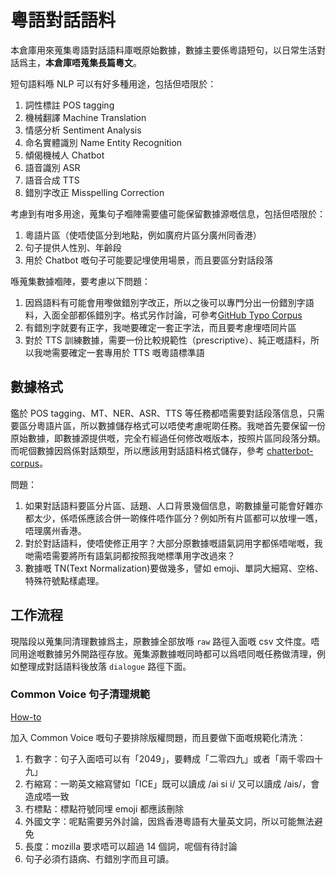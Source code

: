 # 粵語對話語料

本倉庫用來蒐集粵語對話語料庫嘅原始數據，數據主要係粵語短句，以日常生活對話爲主，**本倉庫唔蒐集長篇粵文**。

短句語料喺 NLP 可以有好多種用途，包括但唔限於：

1. 詞性標註 POS tagging
1. 機械翻譯 Machine Translation
1. 情感分析 Sentiment Analysis
1. 命名實體識別 Name Entity Recognition
1. 傾偈機械人 Chatbot
1. 語音識別 ASR
1. 語音合成 TTS
1. 錯別字改正 Misspelling Correction

考慮到有咁多用途，蒐集句子嗰陣需要儘可能保留數據源嘅信息，包括但唔限於：

1. 粵語片區（使唔使區分到地點，例如廣府片區分廣州同香港）
1. 句子提供人性別、年齡段
1. 用於 Chatbot 嘅句子可能要記埋使用場景，而且要區分對話段落

喺蒐集數據嗰陣，要考慮以下問題：

1. 因爲語料有可能會用嚟做錯別字改正，所以之後可以專門分出一份錯別字語料，入面全部都係錯別字。格式另作討論，可參考[GitHub Typo Corpus](https://github.com/mhagiwara/github-typo-corpus)
1. 有錯別字就要有正字，我哋要確定一套正字法，而且要考慮埋唔同片區
1. 對於 TTS 訓練數據，需要一份比較規範性（prescriptive）、純正嘅語料，所以我哋需要確定一套專用於 TTS 嘅粵語標準語

## 數據格式

鑑於 POS tagging、MT、NER、ASR、TTS 等任務都唔需要對話段落信息，只需要區分粵語片區，所以數據儲存格式可以唔使考慮呢啲任務。我哋首先要保留一份原始數據，即數據源提供嘅，完全冇經過任何修改嘅版本，按照片區同段落分類。而呢個數據因爲係對話類型，所以應該用對話語料格式儲存，參考 [chatterbot-corpus](https://github.com/gunthercox/chatterbot-corpus)。

問題：
1. 如果對話語料要區分片區、話題、人口背景幾個信息，啲數據量可能會好雜亦都太少，係唔係應該合併一啲條件唔作區分？例如所有片區都可以放埋一嚿，唔理廣州香港。
2. 對於對話語料，使唔使修正用字？大部分原數據嘅語氣詞用字都係唔啱嘅，我哋需唔需要將所有語氣詞都按照我哋標準用字改過來？
1. 數據嘅 TN(Text Normalization)要做幾多，譬如 emoji、單詞大細寫、空格、特殊符號點樣處理。

## 工作流程

現階段以蒐集同清理數據爲主，原數據全部放喺 `raw` 路徑入面嘅 csv 文件度。唔同用途嘅數據另外開路徑存放。蒐集源數據嘅同時都可以爲唔同嘅任務做清理，例如整理成對話語料後放落 `dialogue` 路徑下面。

### Common Voice 句子清理規範

[How-to](https://commonvoice.mozilla.org/sentence-collector/#/how-to)

加入 Common Voice 嘅句子要排除版權問題，而且要做下面嘅規範化清洗：

1. 冇數字：句子入面唔可以有「2049」，要轉成「二零四九」或者「兩千零四十九」
2. 冇縮寫：一啲英文縮寫譬如「ICE」既可以讀成 /ai si i/ 又可以讀成 /ais/，會造成唔一致
3. 冇標點：標點符號同埋 emoji 都應該刪除
4. 外國文字：呢點需要另外討論，因爲香港粵語有大量英文詞，所以可能無法避免
5. 長度：mozilla 要求唔可以超過 14 個詞，呢個有待討論
6. 句子必須冇語病、冇錯別字而且可讀。